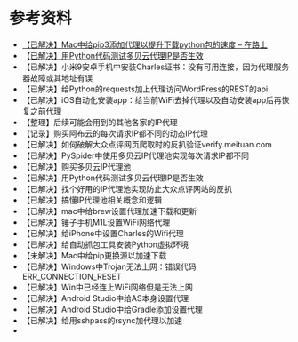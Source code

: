 # 参考资料

* [【已解决】Mac中给pip3添加代理以提升下载python包的速度 – 在路上](https://www.crifan.com/mac_pip3_add_proxy_enhance_python_download_speed/)
* 【[已解决】用Python代码测试多贝云代理IP是否生效](https://www.crifan.com/purchase_a_dynamic_ip_proxy_with_different_ip_for_each_request_of_abu_cloud)
* 【已解决】小米9安卓手机中安装Charles证书：没有可用连接，因为代理服务器故障或其地址有误
* 【已解决】给Python的requests加上代理访问WordPress的REST的api
* 【已解决】iOS自动化安装app：给当前WiFi去掉代理以及自动安装app后再恢复之前代理
* 【整理】后续可能会用到的其他各家的IP代理
* 【记录】购买阿布云的每次请求IP都不同的动态IP代理
* 【已解决】如何破解大众点评网页爬取时的反扒验证verify.meituan.com
* 【已解决】PySpider中使用多贝云IP代理池实现每次请求IP都不同
* 【已解决】购买多贝云IP代理池
* 【已解决】用Python代码测试多贝云代理IP是否生效
* 【已解决】找个好用的IP代理池实现防止大众点评网站的反扒
* 【已解决】搞懂IP代理池相关概念和逻辑
* 【已解决】mac中给brew设置代理加速下载和更新
* 【已解决】锤子手机M1L设置WiFi网络代理
* 【已解决】给iPhone中设置Charles的Wifi代理
* 【已解决】给自动抓包工具安装Python虚拟环境
* 【未解决】Mac中给pip更换源以加速下载
* 【已解决】Windows中Trojan无法上网：错误代码 ERR_CONNECTION_RESET
* 【已解决】Win中已经连上WiFi网络但是无法上网
* 【已解决】Android Studio中给AS本身设置代理
* 【已解决】Android Studio中给Gradle添加设置代理
* 【已解决】给用sshpass的rsync加代理以加速
* 